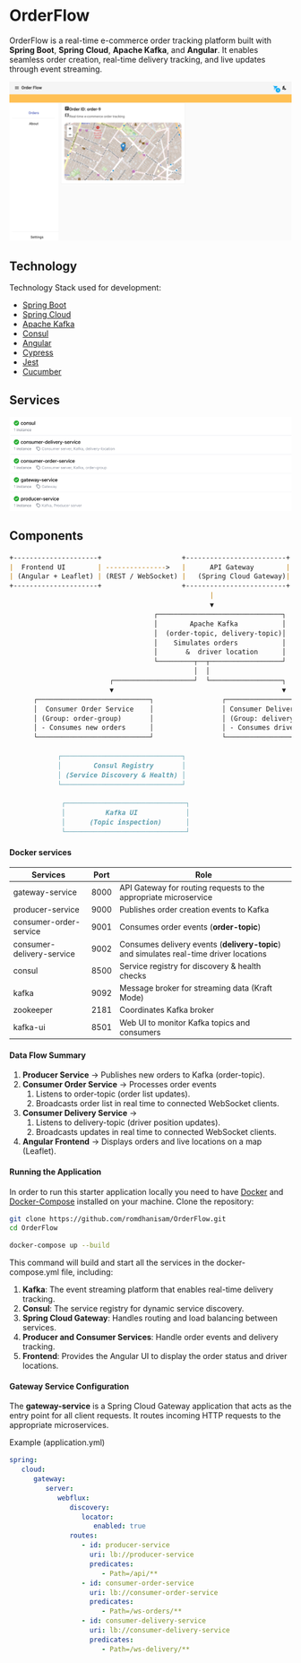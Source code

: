 # OrderFlow
OrderFlow is a real-time e-commerce order tracking platform built with **Spring Boot**, **Spring Cloud**, **Apache Kafka**, and **Angular**.
It enables seamless order creation, real-time delivery tracking, and live updates through event streaming.

![order](./order-flow-ui/docs/img_1.png "order")

## Technology

Technology Stack used for development:

* [Spring Boot](https://spring.io/projects/spring-boot)
* [Spring Cloud](https://spring.io/projects/spring-cloud)
* [Apache Kafka](https://kafka.apache.org/)
* [Consul](https://developer.hashicorp.com/consul)
* [Angular](https://angular.io/)
* [Cypress](https://docs.cypress.io/api/commands/url)
* [Jest](https://jestjs.io/)
* [Cucumber](https://cucumber.io/)


## Services
![Services](./service-registry/docs/img_1.png "Services")

## Components
```md
+---------------------+                    +-------------------------+
|  Frontend UI        | --------------->   |      API Gateway        |
| (Angular + Leaflet) | (REST / WebSocket) |   (Spring Cloud Gateway)|
+---------------------+                    +-------------------------+
                                                  |
                                                  ▼
                                    ┌───────────────────────────────┐
                                    │        Apache Kafka           │
                                    │  (order-topic, delivery-topic)│
                                    │    Simulates orders           │
                                    │       &  driver location      │
                                    └─────────┬──┬──────────────────┘
                                              │  │
                         ┌────────────────────┘  └──────────────────┐
                         ▼                                          ▼
      ┌────────────────────────────┐                 ┌────────────────────────────┐
      │  Consumer Order Service    │                 │ Consumer Delivery Service  │
      │ (Group: order-group)       │                 │ (Group: delivery-group)    │
      │ - Consumes new orders      │                 │ - Consumes driver location │
      └────────────────────────────┘                 └────────────────────────────┘
                                    
            ┌──────────────────────────────┐
            │        Consul Registry       │
            │ (Service Discovery & Health) │
            └──────────────────────────────┘

             ┌──────────────────────────────┐
             │          Kafka UI            │
             │      (Topic inspection)      │
             └──────────────────────────────┘
```

#### Docker services

| Services                   | Port | Role                                                                                    |
|----------------------------|------|-----------------------------------------------------------------------------------------|
| gateway-service            | 8000 | API Gateway for routing requests to the appropriate microservice                        |
| producer-service           | 9000 | Publishes order creation events to Kafka                                                |
| consumer-order-service     | 9001 | Consumes order events (**order-topic**)                                                 |
| consumer-delivery-service  | 9002 | Consumes delivery events (**delivery-topic**) and simulates real-time driver locations  |
| consul                     | 8500 | Service registry for discovery & health checks                                          |
| kafka                      | 9092 | Message broker for streaming data (Kraft Mode)                                          |
| zookeeper                  | 2181 | Coordinates Kafka broker                                                                |
| kafka-ui                   | 8501 | Web UI to monitor Kafka topics and consumers                                            |

#### Data Flow Summary

1. **Producer Service** → Publishes new orders to Kafka (order-topic). 
2. **Consumer Order Service** → Processes order events
   1. Listens to order-topic (order list updates).
   2. Broadcasts order list in real time to connected WebSocket clients.
3. **Consumer Delivery Service** → 
    1. Listens to delivery-topic (driver position updates). 
    2. Broadcasts updates in real time to connected WebSocket clients. 
4. **Angular Frontend** → Displays orders and live locations on a map (Leaflet).

#### Running the Application
In order to run this starter application locally you need to have [Docker](https://www.docker.com/) and [Docker-Compose](https://docs.docker.com/compose/install/) installed on your machine.
Clone the repository:
```bash
git clone https://github.com/romdhanisam/OrderFlow.git
cd OrderFlow
```
```bash
docker-compose up --build
```
This command will build and start all the services in the docker-compose.yml file, including:

1. **Kafka**: The event streaming platform that enables real-time delivery tracking. 
2. **Consul**: The service registry for dynamic service discovery. 
3. **Spring Cloud Gateway**: Handles routing and load balancing between services. 
4. **Producer and Consumer Services**: Handle order events and delivery tracking. 
5. **Frontend**: Provides the Angular UI to display the order status and driver locations.

#### Gateway Service Configuration

The **gateway-service** is a Spring Cloud Gateway application that acts as the entry point for all client requests. 
It routes incoming HTTP requests to the appropriate microservices.

Example (application.yml)
```yaml
spring:
   cloud:
      gateway:
         server:
            webflux:
               discovery:
                  locator:
                     enabled: true
               routes:
                  - id: producer-service
                    uri: lb://producer-service
                    predicates:
                       - Path=/api/**
                  - id: consumer-order-service
                    uri: lb://consumer-order-service
                    predicates:
                       - Path=/ws-orders/**
                  - id: consumer-delivery-service
                    uri: lb://consumer-delivery-service
                    predicates:
                       - Path=/ws-delivery/**
```
